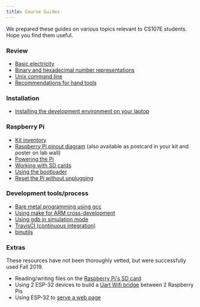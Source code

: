 ```yaml
---
title: Course Guides
---
```


We prepared these guides on various topics relevant to CS107E students. Hope you find them useful.

### Review

- [Basic electricity](electricity)
- [Binary and hexadecimal number representations](numbers)
- [Unix command line](unix)
- [Recommendations for hand tools](handtools)

### Installation
- [Installing the development environment on your laptop](install)

### Raspberry Pi
- [Kit inventory](bom)
- [Raspberry Pi pinout diagram](images/pinout.pdf) (also available as postcard in your kit and poster on lab wall)
- [Powering the Pi](power)
- [Working with SD cards](sd)
- [Using the bootloader](bootloader)
- [Reset the Pi without unplugging](reset-button)

### Development tools/process
- [Bare metal programming using gcc](gcc) 
- [Using make for ARM cross-development](make)
- [Using gdb in simulation mode](gdb)
- [TravisCI (continuous integration)](ci)
- [binutils](binutils)

### Extras
These resources have not been thoroughly vetted, but were successfully used Fall 2019.

- Reading/writing files on the [Raspberry Pi's SD card](extras/sd_library)
- Using 2 ESP-32 devices to build a [Uart Wifi bridge](extras/uart-wifi-bridge) between 2 Raspberry Pis
- Using ESP-32 to [serve a web page](extras/webpage)
